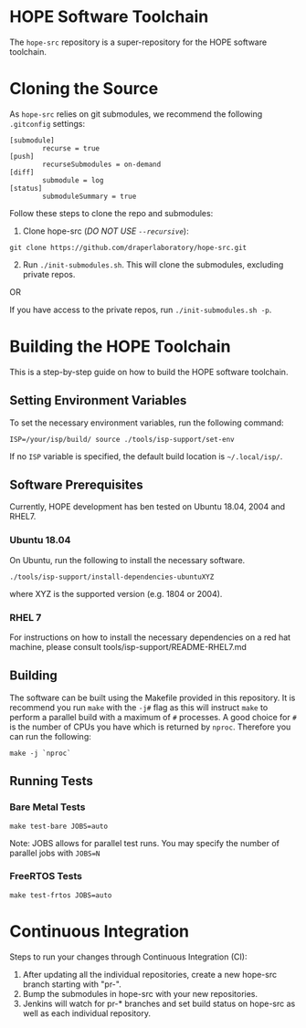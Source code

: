 # HOPE Software Toolchain

The `hope-src` repository is a super-repository for the HOPE software
toolchain.

# Cloning the Source

As `hope-src` relies on git submodules, we recommend the following
`.gitconfig` settings:

~~~
[submodule]
        recurse = true
[push]
        recurseSubmodules = on-demand
[diff]
        submodule = log
[status]
        submoduleSummary = true
~~~

Follow these steps to clone the repo and submodules:

1. Clone hope-src (*DO NOT USE `--recursive`*):

~~~
git clone https://github.com/draperlaboratory/hope-src.git
~~~

2. Run `./init-submodules.sh`. This will clone the submodules, excluding private repos.

OR

If you have access to the private repos, run `./init-submodules.sh -p`.

# Building the HOPE Toolchain

This is a step-by-step guide on how to build the HOPE software toolchain.

## Setting Environment Variables

To set the necessary environment variables, run the following command:

```
ISP=/your/isp/build/ source ./tools/isp-support/set-env
```

If no `ISP` variable is specified, the default build location is `~/.local/isp/`.

## Software Prerequisites

Currently, HOPE development has ben tested on Ubuntu 18.04, 2004 and RHEL7.

### Ubuntu 18.04

On Ubuntu, run the following to install the necessary software.

```
./tools/isp-support/install-dependencies-ubuntuXYZ
```
where XYZ is the supported version (e.g. 1804 or 2004).

### RHEL 7

For instructions on how to install the necessary dependencies on a red hat machine,
please consult tools/isp-support/README-RHEL7.md

## Building

The software can be built using the Makefile provided in this repository.  It is
recommend you run `make` with the `-j#` flag as this will instruct `make` to
perform a parallel build with a maximum of `#` processes.  A good
choice for `#` is the number of CPUs you have which is returned by `nproc`.
Therefore you can run the following:

```
make -j `nproc`
```

## Running Tests

### Bare Metal Tests

```
make test-bare JOBS=auto
```

Note: JOBS allows for parallel test runs. You may specify the number of parallel jobs with `JOBS=N`

### FreeRTOS Tests

```
make test-frtos JOBS=auto
```

# Continuous Integration

Steps to run your changes through Continuous Integration (CI):

1. After updating all the individual repositories, create a new hope-src branch starting with "pr-".
2. Bump the submodules in hope-src with your new repositories.
3. Jenkins will watch for pr-* branches and set build status on hope-src as well as each individual repository.
